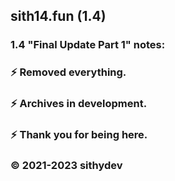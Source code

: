 ## sith14.fun (1.4)

### 1.4 "Final Update Part 1" notes:
###  
### ⚡️ Removed everything.
### ⚡️ Archives in development.
### ⚡️ Thank you for being here.

### © 2021-2023 sithydev
